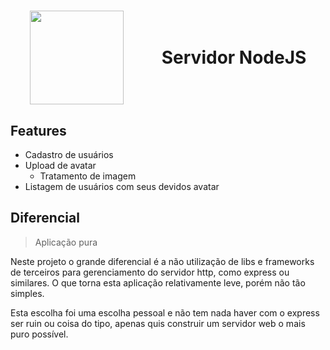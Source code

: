 <h1 style="display: flex; align-items: center;justify-content: space-around;">
<img src="https://nodejs.org/static/images/logo.svg" width="150"/>
    Servidor NodeJS
</h1> 

## Features
* Cadastro de usuários
* Upload de avatar
    * Tratamento de imagem
* Listagem de usuários com seus devidos avatar

## Diferencial
> Aplicação pura

Neste projeto o grande diferencial é a não utilização de libs e frameworks de terceiros para gerenciamento do servidor http, como express ou similares. O que torna esta aplicação relativamente leve, porém não tão simples.

Esta escolha foi uma escolha pessoal e não tem nada haver com o express ser ruin ou coisa do tipo, apenas quis construir um servidor web o mais puro possível.